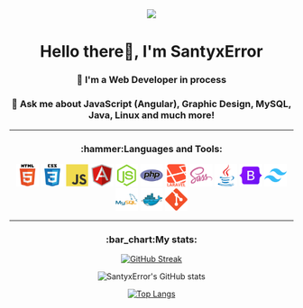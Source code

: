 <div id="header" align="center">
  <img
    src="https://media.giphy.com/media/zyclIRxMwlY40/giphy.gif"
    width="200"
  />
  <h1 align="center">Hello there👋, I'm SantyxError</h1>
  <h3 align="center">🔭 I'm a Web Developer in process</h3>
  <h3 align="center">💬 Ask me about JavaScript (Angular), Graphic Design, MySQL, Java, Linux and much more!</h3>
</div>
<hr>
<div align="center">
    <h3>:hammer:Languages and Tools:</h3>
    <div align="center">
        <img src="https://github.com/devicons/devicon/blob/master/icons/html5/html5-original-wordmark.svg"  title="HTML5" alt="HTML5" width="40" height="40">
        <img src="https://github.com/devicons/devicon/blob/master/icons/css3/css3-original-wordmark.svg"  title="CSS3" alt="CSS3" width="40" height="40">
        <img src="https://github.com/devicons/devicon/blob/master/icons/javascript/javascript-original.svg"  title="JavaScript" alt="JavaScript" width="40" height="40">
        <img src="https://github.com/devicons/devicon/blob/master/icons/angularjs/angularjs-original.svg"  title="angularjs" alt="angularjs" width="40" height="40">
        <img src="https://github.com/devicons/devicon/blob/master/icons/nodejs/nodejs-original.svg"  title="nodejs" alt="nodejs" width="40" height="40">
        <img src="https://github.com/devicons/devicon/blob/master/icons/php/php-original.svg"  title="php" alt="php" width="40" height="40">
        <img src="https://github.com/devicons/devicon/blob/master/icons/laravel/laravel-plain-wordmark.svg"  title="laravel" alt="laravel" width="40" height="40">
        <img src="https://github.com/devicons/devicon/blob/master/icons/sass/sass-original.svg"  title="sass" alt="sass" width="40" height="40">
        <img src="https://github.com/devicons/devicon/blob/master/icons/java/java-original.svg"  title="java" alt="java" width="40" height="40">
        <img src="https://github.com/devicons/devicon/blob/master/icons/bootstrap/bootstrap-original.svg"  title="bootstrap" alt="bootstrap" width="40" height="40">
        <img src="https://github.com/devicons/devicon/blob/master/icons/tailwindcss/tailwindcss-plain.svg"  title="tailwindcss" alt="tailwindcss" width="40" height="40">
        <img src="https://github.com/devicons/devicon/blob/master/icons/mysql/mysql-original-wordmark.svg"  title="bootstrap" alt="bootstrap" width="40" height="40">
        <img src="https://github.com/devicons/devicon/blob/master/icons/docker/docker-original.svg"  title="docker" alt="docker" width="40" height="40">
        <img src="https://github.com/devicons/devicon/blob/master/icons/git/git-original.svg"  title="git" alt="git" width="40" height="40">
   
<hr>
<div align="center">
 <h3 align="center">:bar_chart:My stats:</h3>

[![GitHub Streak](http://github-readme-streak-stats.herokuapp.com?user=santyxerror&theme=dark&date_format=j%2Fn%5B%2FY%5D)](https://git.io/streak-stats)

![SantyxError's GitHub stats](https://github-readme-stats.vercel.app/api?username=santyxerror&show_icons=true&theme=radical)

[![Top Langs](https://github-readme-stats.vercel.app/api/top-langs/?username=santyxerror&layout=compact)](https://github.com/santyxerror/github-readme-stats)
